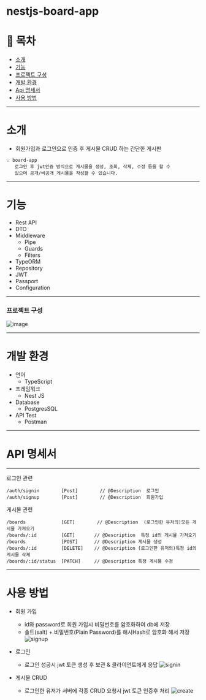 # nestjs-board-app

# 📖 목차 
 - [소개](#소개) 
 - [기능](#기능)
 - [프로젝트 구성](#프로젝트-구성)
 - [개발 환경](#개발-환경)
 - [Api 명세서](#api-명세서)
 - [사용 방법](#사용-방법)
---

# 소개 
 - 회원가입과 로그인으로 인증 후 게시물 CRUD 하는 간단한 게시판

```
💡 board-app
   로그인 후 jwt인증 방식으로 게시물을 생성, 조회, 삭제, 수정 등을 할 수
   있으며 공개/비공개 게시물을 작성할 수 있습니다.
```
---
# 기능

- Rest API
- DTO
- Middleware
    - Pipe
    - Guards
    - Filters
- TypeORM
- Repository
- JWT
- Passport
- Configuration
---
### 프로젝트 구성

![image](https://user-images.githubusercontent.com/47639565/225391831-ea737040-0783-4b7a-a86d-7d182c02dc28.png)

---        
# 개발 환경
- 언어
    - TypeScript
- 프레임워크
    - Nest JS
- Database
    - PostgresSQL
- API Test
    - Postman
---
# API 명세서
---
로그인 관련
```
/auth/signin        [Post]        // @Description  로그인
/auth/signup        [Post]        // @Description  회원가입 
```

게시물 관련
```
/boards         	[GET]        // @Description  (로그인한 유저의)모든 게시물 가져오기
/boards/:id         [GET]       // @Description  특정 id의 게시물 가져오기
/boards             [POST]      // @Description 게시물 생성
/boards/:id  		[DELETE]    // @Description (로그인한 유저의)특정 id의 게시물 삭제
/boards/:id/status  [PATCH]     // @Description 특정 게시물 수정
``` 
---
# 사용 방법
- 회원 가입
  - id와 password로 회원 가입시 비밀번호를 암호화하여 db에 저장
  - 솔트(salt) + 비밀번호(Plain Password)를 해시Hash로 암호화 해서 저장
  ![signup](https://user-images.githubusercontent.com/47639565/225394910-8d5a63ce-8280-4a2b-a8d3-2fda03f59633.gif)


- 로그인 
  - 로그인 성공시 jwt 토큰 생성 후 보관 & 클라이언트에게 응답
  ![signin](https://user-images.githubusercontent.com/47639565/225394986-9429e290-9638-4ab0-8a7d-e85aae758755.gif)


- 게시물 CRUD
  - 로그인한 유저가 서버에 각종 CRUD 요청시 jwt 토큰 인증후 처리
  ![create](https://user-images.githubusercontent.com/47639565/225395066-27e345e0-3ec1-494f-ab61-5a135a04854a.gif)

